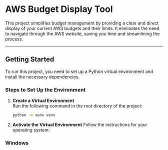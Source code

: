 # AWS Budget Display Tool

This project simplifies budget management by providing a clear and direct display of your current AWS budgets and their limits. It eliminates the need to navigate through the AWS website, saving you time and streamlining the process.

---

## Getting Started

To run this project, you need to set up a Python virtual environment and install the necessary dependencies.

### Steps to Set Up the Environment

1. **Create a Virtual Environment**  
   Run the following command in the root directory of the project:

   ```bash
   python -m venv venv
    ```

2. **Activate the Virtual Environment**
Follow the instructions for your operating system:

### Windows     